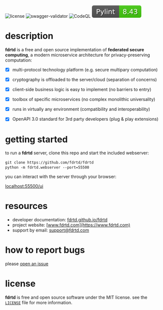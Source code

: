 ![license](https://img.shields.io/github/license/fdrtd/fdrtd)
![swagger-validator](https://img.shields.io/swagger/valid/3.0?specUrl=https%3A%2F%2Fraw.githubusercontent.com%2Ffdrtd%2Ffdrtd%2Ffdrtd%2Fmain%2Fapi%2Fopenapi.yaml)
![CodeQL](https://github.com/fdrtd/fdrtd/workflows/CodeQL/badge.svg)
![Pylint](https://raw.githubusercontent.com/fdrtd/fdrtd/main/.github/badges/pylint.svg)


# description

**fdrtd** is a free and open source implementation of **federated secure computing**,
a modern microservice architecture for privacy-preserving computation:

- [x] multi-protocol technology platform (e.g. secure multipary computation)
- [x] cryptography is offloaded to the server/cloud (separation of concerns)
- [x] client-side business logic is easy to implement (no barriers to entry)
- [x] toolbox of specific microservices (no complex monolithic universality)
- [x] runs in virtually any environment (compatibility and interoperability)
- [x] OpenAPI 3.0 standard for 3rd party developers (plug & play extensions)


# getting started

to run a **fdrtd** server, clone this repo and start the included webserver:

    git clone https://github.com/fdrtd/fdrtd
    python -m fdrtd.webserver --port=55500

you can interact with the server through your browser:

[localhost:55500/ui](http://localhost:55500/ui)


# resources

* developer documentation: [fdrtd.github.io/fdrtd](https://fdrtd.github.io/fdrtd)
* project website: [www.fdrtd.com](https://www.fdrtd.com)
* support by email: [support@fdrtd.com](mailto:support@fdrtd.com)


# how to report bugs

please [open an issue](https://github.com/fdrtd/fdrtd/issues/new)


# license

**fdrtd** is free and open source software under the MIT license.
see the [`LICENSE`](https://github.com/fdrtd/fdrtd/tree/main/LICENSE) file for more information.
